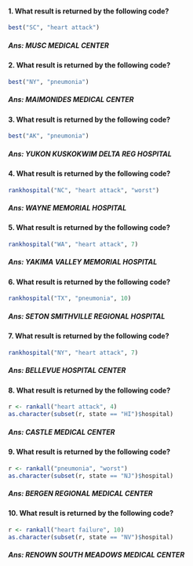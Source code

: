 #### 1. What result is returned by the following code?
```r
best("SC", "heart attack")
```
##### Ans: MUSC MEDICAL CENTER

#### 2. What result is returned by the following code?
```r
best("NY", "pneumonia")
```
##### Ans: MAIMONIDES MEDICAL CENTER

#### 3. What result is returned by the following code?
```r
best("AK", "pneumonia")
```
##### Ans: YUKON KUSKOKWIM DELTA REG HOSPITAL

#### 4. What result is returned by the following code?
```r
rankhospital("NC", "heart attack", "worst")
```
##### Ans: WAYNE MEMORIAL HOSPITAL

#### 5. What result is returned by the following code?
```r
rankhospital("WA", "heart attack", 7)
```
##### Ans: YAKIMA VALLEY MEMORIAL HOSPITAL

#### 6. What result is returned by the following code?
```r
rankhospital("TX", "pneumonia", 10)
```
##### Ans: SETON SMITHVILLE REGIONAL HOSPITAL

#### 7. What result is returned by the following code?
```r
rankhospital("NY", "heart attack", 7)
```
##### Ans: BELLEVUE HOSPITAL CENTER

#### 8. What result is returned by the following code?
```r
r <- rankall("heart attack", 4)
as.character(subset(r, state == "HI")$hospital)
```
##### Ans: CASTLE MEDICAL CENTER

#### 9. What result is returned by the following code?
```r
r <- rankall("pneumonia", "worst")
as.character(subset(r, state == "NJ")$hospital)
```
##### Ans: BERGEN REGIONAL MEDICAL CENTER

#### 10. What result is returned by the following code?
```r
r <- rankall("heart failure", 10)
as.character(subset(r, state == "NV")$hospital)
```
##### Ans: RENOWN SOUTH MEADOWS MEDICAL CENTER
